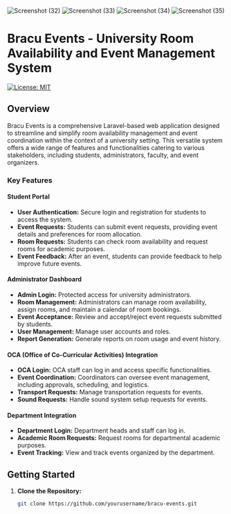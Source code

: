 ![Screenshot (32)](https://github.com/muhibh22/bracu-events/assets/111929761/0af29151-1747-442d-b54e-0d08db6b4017)
![Screenshot (33)](https://github.com/muhibh22/bracu-events/assets/111929761/b6f5b0ec-02ad-46dc-bf87-c4552f38938c)
![Screenshot (34)](https://github.com/muhibh22/bracu-events/assets/111929761/a6b0eedb-0a56-4aba-9ae2-fce125236a59)
![Screenshot (35)](https://github.com/muhibh22/bracu-events/assets/111929761/ada244ac-ea45-445e-b447-f807cb792f17)


# Bracu Events - University Room Availability and Event Management System

[![License: MIT](https://img.shields.io/badge/License-MIT-yellow.svg)](https://opensource.org/licenses/MIT)

## Overview

Bracu Events is a comprehensive Laravel-based web application designed to streamline and simplify room availability management and event coordination within the context of a university setting. This versatile system offers a wide range of features and functionalities catering to various stakeholders, including students, administrators, faculty, and event organizers. 

### Key Features

#### Student Portal

- **User Authentication:** Secure login and registration for students to access the system.
- **Event Requests:** Students can submit event requests, providing event details and preferences for room allocation.
- **Room Requests:** Students can check room availability and request rooms for academic purposes.
- **Event Feedback:** After an event, students can provide feedback to help improve future events.

#### Administrator Dashboard

- **Admin Login:** Protected access for university administrators.
- **Room Management:** Administrators can manage room availability, assign rooms, and maintain a calendar of room bookings.
- **Event Acceptance:** Review and accept/reject event requests submitted by students.
- **User Management:** Manage user accounts and roles.
- **Report Generation:** Generate reports on room usage and event history.

#### OCA (Office of Co-Curricular Activities) Integration

- **OCA Login:** OCA staff can log in and access specific functionalities.
- **Event Coordination:** Coordinators can oversee event management, including approvals, scheduling, and logistics.
- **Transport Requests:** Manage transportation requests for events.
- **Sound Requests:** Handle sound system setup requests for events.

#### Department Integration

- **Department Login:** Department heads and staff can log in.
- **Academic Room Requests:** Request rooms for departmental academic purposes.
- **Event Tracking:** View and track events organized by the department.

## Getting Started

1. **Clone the Repository:** 
   ```bash
   git clone https://github.com/yourusername/bracu-events.git
